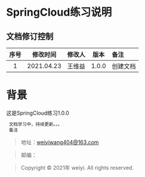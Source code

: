 # SpringCloud练习说明

## 文档修订控制

| 序号  | 修改时间 | 修改人 | 版本 | 备注 |
|:-----: |:-----:| :-----:|:-----:|:-----|
| 1 | 2021.04.23 | 王维益 | 1.0.0 | 创建文档 |


#  背景
   这是SpringCloud练习1.0.0
```ruby
 文档学习中，持续更新。。。
 备注
```


>地址：weiyiwang404@163.com

>邮编：

>Copyright &copy; 2021年 weiyi. All rights reserved.